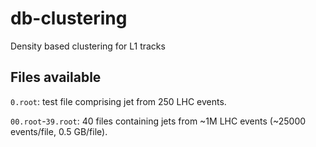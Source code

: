 # db-clustering
Density based clustering for L1 tracks

## Files available

`0.root`: test file comprising jet from 250 LHC events. 

`00.root`-`39.root`: 40 files containing jets from ~1M LHC events (~25000 events/file, 0.5 GB/file).
